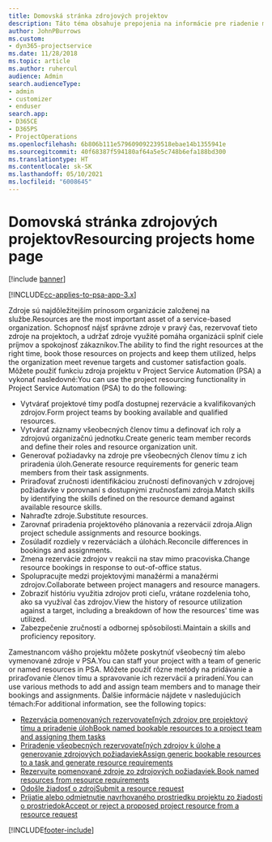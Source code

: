 ```yaml
---
title: Domovská stránka zdrojových projektov
description: Táto téma obsahuje prepojenia na informácie pre riadenie možností v Project Service Automation (PSA) pre Dynamics 365.
author: JohnPBurrows
ms.custom:
- dyn365-projectservice
ms.date: 11/28/2018
ms.topic: article
ms.author: ruhercul
audience: Admin
search.audienceType:
- admin
- customizer
- enduser
search.app:
- D365CE
- D365PS
- ProjectOperations
ms.openlocfilehash: 6b806b111e579609092239518ebae14b1355941e
ms.sourcegitcommit: 40f68387f594180af64a5e5c748b6efa188bd300
ms.translationtype: HT
ms.contentlocale: sk-SK
ms.lasthandoff: 05/10/2021
ms.locfileid: "6008645"
---
```

# <a name="resourcing-projects-home-page"></a><span data-ttu-id="6c52c-103">Domovská stránka zdrojových projektov</span><span class="sxs-lookup"><span data-stu-id="6c52c-103">Resourcing projects home page</span></span>

[!include [banner](../includes/psa-now-project-operations.md)]

[!INCLUDE[cc-applies-to-psa-app-3.x](../includes/cc-applies-to-psa-app-3x.md)]

<span data-ttu-id="6c52c-104">Zdroje sú najdôležitejším prínosom organizácie založenej na službe.</span><span class="sxs-lookup"><span data-stu-id="6c52c-104">Resources are the most important asset of a service-based organization.</span></span> <span data-ttu-id="6c52c-105">Schopnosť nájsť správne zdroje v pravý čas, rezervovať tieto zdroje na projektoch, a udržať zdroje využité pomáha organizácii splniť ciele príjmov a spokojnosť zákazníkov.</span><span class="sxs-lookup"><span data-stu-id="6c52c-105">The ability to find the right resources at the right time, book those resources on projects and keep them utilized, helps the organization meet revenue targets and customer satisfaction goals.</span></span> <span data-ttu-id="6c52c-106">Môžete použiť funkciu zdroja projektu v Project Service Automation (PSA) a vykonať nasledovné:</span><span class="sxs-lookup"><span data-stu-id="6c52c-106">You can use the project resourcing functionality in Project Service Automation (PSA) to do the following:</span></span>

- <span data-ttu-id="6c52c-107">Vytvárať projektové tímy podľa dostupnej rezervácie a kvalifikovaných zdrojov.</span><span class="sxs-lookup"><span data-stu-id="6c52c-107">Form project teams by booking available and qualified resources.</span></span>
- <span data-ttu-id="6c52c-108">Vytvárať záznamy všeobecných členov tímu a definovať ich roly a zdrojovú organizačnú jednotku.</span><span class="sxs-lookup"><span data-stu-id="6c52c-108">Create generic team member records and define their roles and resource organization unit.</span></span>
- <span data-ttu-id="6c52c-109">Generovať požiadavky na zdroje pre všeobecných členov tímu z ich priradenia úloh.</span><span class="sxs-lookup"><span data-stu-id="6c52c-109">Generate resource requirements for generic team members from their task assignments.</span></span>
- <span data-ttu-id="6c52c-110">Priraďovať zručnosti identifikáciou zručností definovaných v zdrojovej požiadavke v porovnaní s dostupnými zručnosťami zdroja.</span><span class="sxs-lookup"><span data-stu-id="6c52c-110">Match skills by identifying the skills defined on the resource demand against available resource skills.</span></span>
- <span data-ttu-id="6c52c-111">Nahraďte zdroje.</span><span class="sxs-lookup"><span data-stu-id="6c52c-111">Substitute resources.</span></span>
- <span data-ttu-id="6c52c-112">Zarovnať priradenia projektového plánovania a rezervácií zdroja.</span><span class="sxs-lookup"><span data-stu-id="6c52c-112">Align project schedule assignments and resource bookings.</span></span>
- <span data-ttu-id="6c52c-113">Zosúladiť rozdiely v rezerváciách a úlohách.</span><span class="sxs-lookup"><span data-stu-id="6c52c-113">Reconcile differences in bookings and assignments.</span></span>
- <span data-ttu-id="6c52c-114">Zmena rezervácie zdrojov v reakcii na stav mimo pracoviska.</span><span class="sxs-lookup"><span data-stu-id="6c52c-114">Change resource bookings in response to out-of-office status.</span></span>
- <span data-ttu-id="6c52c-115">Spolupracujte medzi projektovými manažérmi a manažérmi zdrojov.</span><span class="sxs-lookup"><span data-stu-id="6c52c-115">Collaborate between project managers and resource managers.</span></span>
- <span data-ttu-id="6c52c-116">Zobraziť históriu využitia zdrojov proti cieľu, vrátane rozdelenia toho, ako sa využíval čas zdrojov.</span><span class="sxs-lookup"><span data-stu-id="6c52c-116">View the history of resource utilization against a target, including a breakdown of how the resources' time was utilized.</span></span>
- <span data-ttu-id="6c52c-117">Zabezpečenie zručností a odbornej spôsobilosti.</span><span class="sxs-lookup"><span data-stu-id="6c52c-117">Maintain a skills and proficiency repository.</span></span>


<span data-ttu-id="6c52c-118">Zamestnancom vášho projektu môžete poskytnúť všeobecný tím alebo vymenované zdroje v PSA.</span><span class="sxs-lookup"><span data-stu-id="6c52c-118">You can staff your project with a team of generic or named resources in PSA.</span></span> <span data-ttu-id="6c52c-119">Môžete použiť rôzne metódy na pridávanie a priraďovanie členov tímu a spravovanie ich rezervácií a priradení.</span><span class="sxs-lookup"><span data-stu-id="6c52c-119">You can use various methods to add and assign team members and to manage their bookings and assignments.</span></span> <span data-ttu-id="6c52c-120">Ďalšie informácie nájdete v nasledujúcich témach:</span><span class="sxs-lookup"><span data-stu-id="6c52c-120">For additional information, see the following topics:</span></span>

- [<span data-ttu-id="6c52c-121">Rezervácia pomenovaných rezervovateľných zdrojov pre projektový tímu a priradenie úloh</span><span class="sxs-lookup"><span data-stu-id="6c52c-121">Book named bookable resources to a project team and assigning them tasks</span></span>](assign-named-bookable-resource.md)
- [<span data-ttu-id="6c52c-122">Priradenie všeobecných rezervovateľných zdrojov k úlohe a generovanie zdrojových požiadaviek</span><span class="sxs-lookup"><span data-stu-id="6c52c-122">Assign generic bookable resources to a task and generate resource requirements</span></span>](assign-generic-bookable-resource.md)
- [<span data-ttu-id="6c52c-123">Rezervujte pomenované zdroje zo zdrojových požiadaviek.</span><span class="sxs-lookup"><span data-stu-id="6c52c-123">Book named resources from resource requirements</span></span>](book-named-resource.md)
- [<span data-ttu-id="6c52c-124">Odošle žiadosť o zdroj</span><span class="sxs-lookup"><span data-stu-id="6c52c-124">Submit a resource request</span></span>](submit-resource-request.md)
- [<span data-ttu-id="6c52c-125">Prijatie alebo odmietnutie navrhovaného prostriedku projektu zo žiadosti o prostriedok</span><span class="sxs-lookup"><span data-stu-id="6c52c-125">Accept or reject a proposed project resource from a resource request</span></span>](accept-reject-proposed-resource.md)


[!INCLUDE[footer-include](../includes/footer-banner.md)]